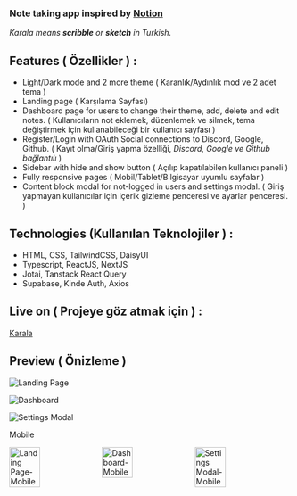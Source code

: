 ### Note taking app inspired by [Notion](https://www.notion.so/)

*Karala means **scribble** or **sketch** in Turkish.*

## Features ( Özellikler ) : 
- Light/Dark mode and 2 more theme ( Karanlık/Aydınlık mod ve 2 adet tema )
- Landing page ( Karşılama Sayfası)
- Dashboard page for users to change their theme, add, delete and edit notes. ( Kullanıcıların not eklemek, düzenlemek ve silmek, tema değiştirmek için kullanabileceği bir kullanıcı sayfası )
- Register/Login with OAuth Social connections to Discord, Google, Github. ( Kayıt olma/Giriş yapma özelliği, *Discord, Google ve Github bağlantılı* )
- Sidebar with hide and show button ( Açılıp kapatılabilen kullanıcı paneli )
- Fully responsive pages ( Mobil/Tablet/Bilgisayar uyumlu sayfalar )
- Content block modal for not-logged in users and settings modal. ( Giriş yapmayan kullanıcılar için içerik gizleme penceresi ve ayarlar penceresi. )

## Technologies (Kullanılan Teknolojiler ) : 
- HTML, CSS, TailwindCSS, DaisyUI 
- Typescript, ReactJS, NextJS
- Jotai, Tanstack React Query
- Supabase, Kinde Auth, Axios


## Live on ( Projeye göz atmak için ) : 
[Karala](https://karala-note-taking-app.vercel.app/)

## Preview ( Önizleme )

![Landing Page](https://i.hizliresim.com/fqy5r4h.jpg)

![Dashboard](https://i.hizliresim.com/83fp0s7.jpg)

![Settings Modal](https://i.hizliresim.com/pqcxvyd.jpg)

Mobile
<div style="display:flex;">
<img src="https://i.hizliresim.com/fcrnswa.jpg" alt="Landing Page-Mobile" style="width:33%;">
<img src="https://i.hizliresim.com/mnbwwkc.jpg" alt="Dashboard-Mobile" style="width:33%;">
<img src="https://i.hizliresim.com/sn2skwe.jpg" alt="Settings Modal-Mobile" style="width:33%;">
</div>

